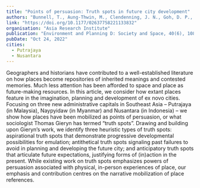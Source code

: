 ```yaml
---
title: "Points of persuasion: Truth spots in future city development"
authors: "Bunnell, T., Aung-Thwin, M., Clendenning, J. N., Goh, D. P., & Smith, N. R."
link: "https://doi.org/10.1177/02637758221133832"
organisation: "Asia Research Institute"
publication: "Environment and Planning D: Society and Space, 40(6), 1082-1099"
pubDate: "Oct 24, 2022"
cities:
  - Putrajaya
  - Nusantara
---
```


Geographers and historians have contributed to a well-established literature on how places become repositories of inherited meanings and contested memories. Much less attention has been afforded to space and place as future-making resources. In this article, we consider how extant places feature in the imagination, planning and development of ex novo cities. Focusing on three new administrative capitals in Southeast Asia – Putrajaya (in Malaysia), Naypyidaw (in Myanmar) and Nusantara (in Indonesia) – we show how places have been mobilized as points of persuasion, or what sociologist Thomas Gieryn has termed “truth spots”. Drawing and building upon Gieryn’s work, we identify three heuristic types of truth spots: aspirational truth spots that demonstrate progressive developmental possibilities for emulation; antithetical truth spots signaling past failures to avoid in planning and developing the future city; and anticipatory truth spots that articulate future expectations, justifying forms of (in)action in the present. While existing work on truth spots emphasizes powers of persuasion associated with physical, in-person experiences of place, our emphasis and contribution centres on the narrative mobilization of place references.
